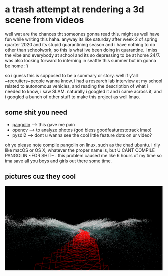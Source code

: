 # a trash attempt at rendering a 3d scene from videos

well wat are the chances tht someones gonna read this. might as well have fun while writing this haha. anyway its like saturday after week 2 of spring quarter 2020 and its stupid quarantining season and i have nothing to do other than schoolwork, so this is what ive been doing in quarantine. i miss the vibe and everybody at school and its so depressing to be at home 24/7. was also looking forward to interning in seattle this summer but im gonna be home :'(

so i guess this is supposed to be a summary or story. well if y'all ~recruiters~people wanna know, i had a research lab interview at my school related to autonomous vehicles, and reading the description of what i needed to know, i saw SLAM. naturally i googled it and i came across it, and i googled a bunch of other stuff to make this project as well lmao.

## some shit you need
* [pangolin](https://github.com/uoip/pangolin) --> this gave me pain
* opencv --> to analyze photos (god bless goodfeaturestotrack lmao)
* pysdl2 --> dont u wanna see the cool little feature dots on ur video?

oh ye please note compile pangolin on linux, such as the chad ubuntu. i rlly like macOS or OS X, whatever the proper name is, but U CANT COMPILE PANGOLIN ~FOR SHIT~ . this problem caused me like 6 hours of my time so ima save all you boys and girls out there some time.

## pictures cuz they cool
![pic1](https://github.com/thenry3/3D-Mapping-from-Video/raw/master/screenshot.png)


